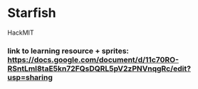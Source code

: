 # Starfish
HackMIT
### link to learning resource + sprites: https://docs.google.com/document/d/11c70RO-RSntLmI8taE5kn72FQsDQRL5pV2zPNVnqgRc/edit?usp=sharing
